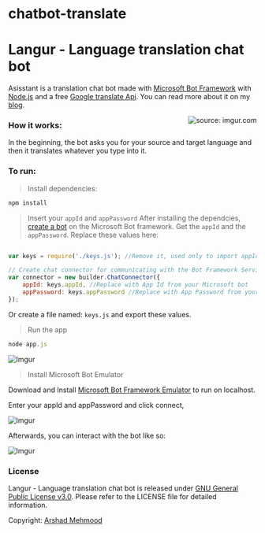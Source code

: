 # chatbot-translate
# Langur - Language translation chat bot
Asisstant is a translation chat bot made with [Microsoft Bot Framework](https://dev.botframework.com/) with [Node.js](http://nodejs.org) and a free [Google translate Api](https://github.com/matheuss/google-translate-api). You can read more about it on my [blog](https://arshadmehmood.com/development/langur-language-translation-bot/).

<a href="https://imgur.com/0tg1mAh"><img  style="float: right;" src="https://i.imgur.com/0tg1mAht.png" title="source: imgur.com" /></a> 



### How it works:
In the beginning, the bot asks you for your source and target language and then it translates whatever you type into it. 



### To run:

> Install dependencies:
```js
npm install
```

> Insert your `appId` and `appPassword`
After installing the dependcies, [create a bot](https://dev.botframework.com/bots/new) on the Microsoft Bot framework. Get the `appId` and the `appPassword`. Replace these values here:

```js

var keys = require('./keys.js'); //Remove it, used only to import appId and appPassword

// Create chat connector for communicating with the Bot Framework Service
var connector = new builder.ChatConnector({
    appId: keys.appId, //Replace with App Id from your Microsoft bot
    appPassword: keys.appPassword //Replace with App Password from your Microsoft bot
});

```
Or create a file named: `keys.js` and export these values. 

> Run the app
```js
node app.js
```

![Imgur](https://i.imgur.com/d7MXzlT.png)

> Install Microsoft Bot Emulator 

Download and Install [Microsoft Bot Framework Emulator](https://github.com/Microsoft/BotFramework-Emulator/releases) to run on localhost.

Enter your appId and appPassword and click connect, 

![Imgur](https://i.imgur.com/bTS1Rri.png)



Afterwards, you can interact with the bot like so:

![Imgur](https://i.imgur.com/eF4HWwn.png)



### License

Langur - Language translation chat bot is released under [GNU General Public License v3.0](License.md). Please refer to the LICENSE file for detailed information. 

Copyright: [Arshad Mehmood](https://arshadmehmood.com/)

